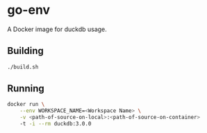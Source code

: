 # go-env

A Docker image for duckdb usage.

## Building

```bash
./build.sh
```

## Running

```bash
docker run \
    --env WORKSPACE_NAME=<Workspace Name> \
    -v <path-of-source-on-local>:<path-of-source-on-container>
    -t -i --rm duckdb:3.0.0
```

